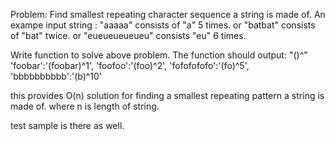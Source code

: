 Problem:  Find smallest repeating character sequence a string is made of.
An exampe input string :
  "aaaaa" consists of "a" 5 times.
or "batbat" consists of "bat" twice.
or "eueueueueueu" consists "eu" 6 times.

Write function to solve above problem. The function should output: "(<repeating seq>)^<no of repetitions>"
                  'foobar':'(foobar)^1',
                  'foofoo':'(foo)^2',
                  'fofofofofo':'(fo)^5',
                  'bbbbbbbbbb':'(b)^10'


this provides O(n) solution for finding a smallest repeating pattern a string is made of.
where n is length of string.

test sample is there as well.
